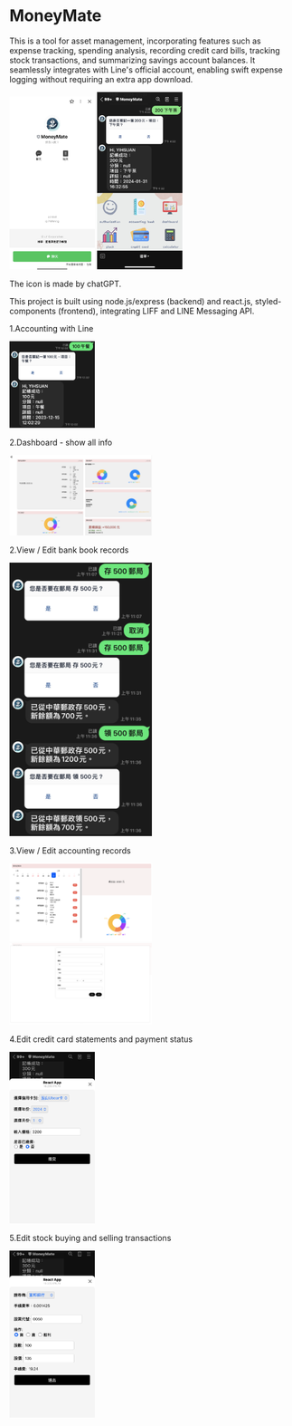 # MoneyMate

This is a tool for asset management, incorporating features such as expense tracking, spending analysis, recording credit card bills, tracking stock transactions, and summarizing savings account balances. 
It seamlessly integrates with Line's official account, enabling swift expense logging without requiring an extra app download.


<img src="https://github.com/yiiihsuan/MoneyMate/blob/main/assets/moneymate.jpg" height="30%" width="30%" />
<img src="https://github.com/yiiihsuan/MoneyMate/blob/main/assets/list.jpg" height="30%" width="30%" />



The icon is made by chatGPT.

This project is built using node.js/express (backend) and react.js, styled-components  (frontend), integrating LIFF and LINE Messaging API.

1.Accounting with Line

<img src="https://github.com/yiiihsuan/MoneyMate/blob/main/assets/%E8%A8%98%E5%B8%B3.JPG" height="30%" width="30%" />

2.Dashboard - show all info

<img src="https://github.com/yiiihsuan/MoneyMate/blob/main/assets/dashboarddd.png" height="50%" width="50%" />

2.View / Edit bank book records

<img src="https://github.com/yiiihsuan/MoneyMate/blob/main/assets/bankbook.JPG" height="50%" width="50%" />

3.View / Edit accounting records

<img src="https://github.com/yiiihsuan/MoneyMate/blob/main/assets/myaccountingbook.png" height="50%" width="50%" />
<img src="https://github.com/yiiihsuan/MoneyMate/blob/main/assets/modifydata.png" height="50%" width="50%" />


4.Edit credit card statements and payment status

<img src="https://github.com/yiiihsuan/MoneyMate/blob/main/assets/line-creditcard.jpg" height="30%" width="30%" />


5.Edit stock buying and selling transactions

<img src="https://github.com/yiiihsuan/MoneyMate/blob/main/assets/line-stock.jpg" height="30%" width="30%" />


